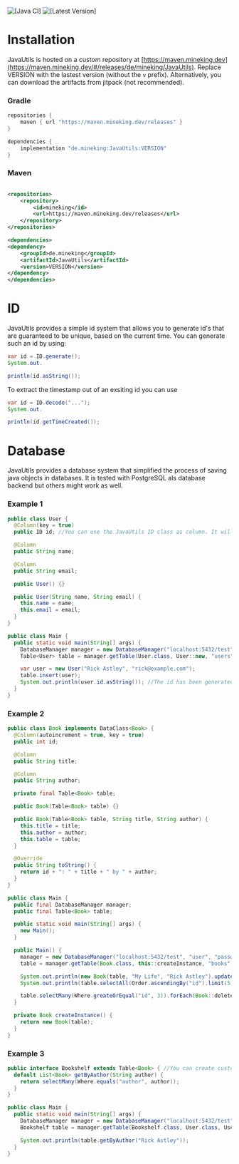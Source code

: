![[Java CI]](https://github.com/Utils4J/JavaUtils/actions/workflows/check.yml/badge.svg)
![[Latest Version]](https://maven.mineking.dev/api/badge/latest/releases/de/mineking/JavaUtils?prefix=v&name=Latest%20Version&color=0374b5)

# Installation

JavaUtils is hosted on a custom repository at [https://maven.mineking.dev](https://maven.mineking.dev/#/releases/de/mineking/JavaUtils). Replace VERSION with the lastest version (without the `v` prefix).
Alternatively, you can download the artifacts from jitpack (not recommended).

### Gradle

```groovy
repositories {
    maven { url "https://maven.mineking.dev/releases" }
}

dependencies {
    implementation "de.mineking:JavaUtils:VERSION"
}
```

### Maven

```xml

<repositories>
    <repository>
        <id>mineking</id>
        <url>https://maven.mineking.dev/releases</url>
    </repository>
</repositories>

<dependencies>
<dependency>
    <groupId>de.mineking</groupId>
    <artifactId>JavaUtils</artifactId>
    <version>VERSION</version>
</dependency>
</dependencies>
```

# ID

JavaUtils provides a simple id system that allows you to generate id's that are guaranteed to be unique, based on the current time.
You can generate such an id by using:

```java
var id = ID.generate();
System.out.

println(id.asString());
```

To extract the timestamp out of an exsiting id you can use

```java
var id = ID.decode("...");
System.out.

println(id.getTimeCreated());
```

# Database

JavaUtils provides a database system that simplified the process of saving java objects in databases. It is tested with PostgreSQL als database backend but others might work as well.

### Example 1

```java
public class User {
  @Column(key = true)
  public ID id; //You can use the JavaUtils ID class as column. It will automatically be generated. For custom types see TypeMapper and DatabaseManager#addMapper

  @Column
  public String name;

  @Column
  public String email;

  public User() {}

  public User(String name, String email) {
    this.name = name;
    this.email = email;
  }
}

public class Main {
  public static void main(String[] args) {
    DatabaseManager manager = new DatabaseManager("localhost:5432/test", "user", "password");
    Table<User> table = manager.getTable(User.class, User::new, "users");

    var user = new User("Rick Astley", "rick@example.com");
    table.insert(user);
    System.out.println(user.id.asString()); //The id has been generated automatically
  }
}
```

### Example 2

```java
public class Book implements DataClass<Book> {
  @Column(autoincrement = true, key = true)
  public int id;

  @Column
  public String title;

  @Column
  public String author;

  private final Table<Book> table;

  public Book(Table<Book> table) {}

  public Book(Table<Book> table, String title, String author) {
    this.title = title;
    this.author = author;
    this.table = table;
  }

  @Override
  public String toString() {
    return id + ": " + title + " by " + author;
  }
}

public class Main {
  public final DatabaseManager manager;
  public final Table<Book> table;

  public static void main(String[] args) {
    new Main();
  }

  public Main() {
    manager = new DatabaseManager("localhost:5432/test", "user", "password");
    table = manager.getTable(Book.class, this::createInstance, "books");

    System.out.println(new Book(table, "My Life", "Rick Astley").update());
    System.out.println(table.selectAll(Order.ascendingBy("id").limit(5)));

    table.selectMany(Where.greateOrEqual("id", 3)).forEach(Book::delete);
  }

  private Book createInstance() {
    return new Book(table);
  }
}
```

### Example 3

```java
public interface Bookshelf extends Table<Book> { //You can create custom tables
  default List<Book> getByAuthor(String author) {
    return selectMany(Where.equals("author", author));
  }
}

public class Main {
  public static void main(String[] args) {
    DatabaseManager manager = new DatabaseManager("localhost:5432/test", "user", "password");
    Bookshelf table = manager.getTable(Bookshelf.class, User.class, User::new, "books");

    System.out.println(table.getByAuthor("Rick Astley"));
  }
}
```